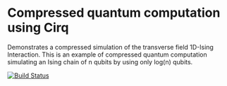 # Compressed quantum computation using Cirq
Demonstrates a compressed simulation of the transverse field 1D-Ising
Interaction. This is an example of compressed quantum computation simulating
an Ising chain of n qubits by using only log(n) qubits.

[![Build Status](https://travis-ci.org/khoslaventures/quantum-compressor.svg?branch=master)](https://travis-ci.org/khoslaventures/quantum-compressor)
